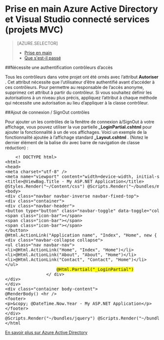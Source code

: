 <properties 
    pageTitle="Commencer avec Azure Active Directory et Visual Studio connecté services (projets MVC) | Microsoft Azure" 
    description="Comment faire pour commencer à utiliser Azure Active Directory dans les projets MVC après que la connexion à ou en créant une annonce Azure à l’aide de Visual Studio services connectés" 
    services="active-directory" 
    documentationCenter="" 
    authors="TomArcher" 
    manager="douge" 
    editor=""/>
  
<tags 
    ms.service="active-directory" 
    ms.workload="web" 
    ms.tgt_pltfrm="vs-getting-started" 
    ms.devlang="na" 
    ms.topic="article" 
    ms.date="08/15/2016" 
    ms.author="tarcher"/>

# <a name="getting-started-with-azure-active-directory-and-visual-studio-connected-services-mvc-projects"></a>Prise en main Azure Active Directory et Visual Studio connecté services (projets MVC)

> [AZURE.SELECTOR]
> - [Prise en main](vs-active-directory-dotnet-getting-started.md)
> - [Que s'est-il passé](vs-active-directory-dotnet-what-happened.md)
 
##<a name="requiring-authentication-to-access-controllers"></a>Nécessite une authentification contrôleurs d’accès 

Tous les contrôleurs dans votre projet ont été ornés avec l’attribut **Autoriser** . Cet attribut nécessite que l’utilisateur d’être authentifié avant d’accéder à ces contrôleurs. Pour permettre au responsable de l’accès anonyme, supprimez cet attribut à partir du contrôleur. Si vous souhaitez définir les autorisations à un niveau plus précis, appliquez l’attribut à chaque méthode qui nécessite une autorisation au lieu d’appliquer à la classe contrôleur.
 
##<a name="adding-signin--signout-controls"></a>Ajout de connexion / SignOut contrôles 

Pour ajouter un les contrôles de la fenêtre de connexion à/SignOut à votre affichage, vous pouvez utiliser la vue partielle **_LoginPartial.cshtml** pour ajouter la fonctionnalité à un de vos affichages. Voici un exemple de la fonctionnalité ajoutée à l’affichage standard **_Layout.cshtml** . (Notez le dernier élément de la balise div avec barre de navigation de classe réduction) :

<pre>
    &lt;! DOCTYPE html&gt; 
&lt;html&gt; 
&lt;head&gt; 
&lt;meta charset="utf-8" /&gt; 
&lt;meta name="viewport" content="width=device-width, initial-scale=1.0"&gt; 
&lt;title&gt;@ViewBag.Title - My ASP.NET Application&lt;/title&gt; 
@Styles.Render("~/Content/css") @Scripts.Render("~/bundles/modernizr") &lt;/head&gt; 
&lt;body&gt; 
&lt;div class="navbar navbar-inverse navbar-fixed-top"&gt; 
&lt;div class="container"&gt; 
&lt;div class="navbar-header"&gt; 
&lt;button type="button" class="navbar-toggle" data-toggle="collapse" data-target=".navbar-collapse"&gt; 
&lt;span class="icon-bar"&gt;&lt;/span&gt; 
&lt;span class="icon-bar"&gt;&lt;/span&gt; 
&lt;span class="icon-bar"&gt;&lt;/span&gt; 
&lt;/button&gt; 
@Html.ActionLink("Application name", "Index", "Home", new { area = "" }, new { @class = "navbar-brand" }) &lt;/div&gt; 
&lt;div class="navbar-collapse collapse"&gt; 
&lt;ul class="nav navbar-nav"&gt; 
&lt;li&gt;@Html.ActionLink("Home", "Index", "Home")&lt;/li&gt; 
&lt;li&gt;@Html.ActionLink("About", "About", "Home")&lt;/li&gt; 
&lt;li&gt;@Html.ActionLink("Contact", "Contact", "Home")&lt;/li&gt; 
&lt;/ul&gt; 
                    <span style="background-color:yellow">@Html.Partial("_LoginPartial")</span> 
                &lt;/ div&gt; 
&lt;/div&gt; 
&lt;/div&gt; 
&lt;div class="container body-content"&gt; 
@RenderBody() &lt;hr /&gt; 
&lt;footer&gt; 
&lt;p&gt;&amp;copy; @DateTime.Now.Year - My ASP.NET Application&lt;/p&gt; 
&lt;/footer&gt; 
&lt;/div&gt; 
@Scripts.Render("~/bundles/jquery") @Scripts.Render("~/bundles/bootstrap") @RenderSection("scripts", required: false) &lt;/body&gt; 
&lt;/html                                                                                                                                                                                                                                                                                                                                                                                                                                                           &gt;
</pre>

[En savoir plus sur Azure Active Directory](https://azure.microsoft.com/services/active-directory/) 
